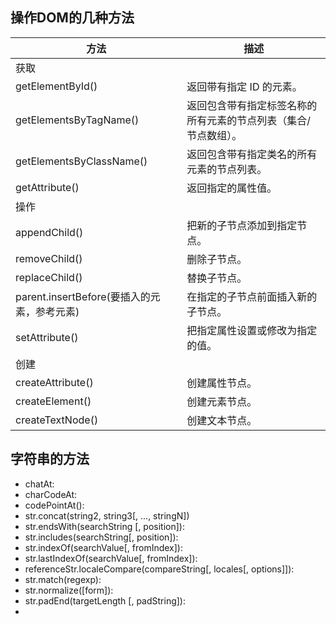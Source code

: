 ## 操作DOM的几种方法
|方法|描述|
|----|---|
|获取|
|getElementById()|	返回带有指定 ID 的元素。|
|getElementsByTagName()|	返回包含带有指定标签名称的所有元素的节点列表（集合/节点数组）。|
getElementsByClassName()|	返回包含带有指定类名的所有元素的节点列表。|
|getAttribute()|	返回指定的属性值。|
|操作|
|appendChild()	|把新的子节点添加到指定节点。|
|removeChild()|	删除子节点。|
|replaceChild()|	替换子节点。|
|parent.insertBefore(要插入的元素，参考元素)|	在指定的子节点前面插入新的子节点。|
|setAttribute()|	把指定属性设置或修改为指定的值。|
|创建|
|createAttribute()|	创建属性节点。|
|createElement()|	创建元素节点。|
|createTextNode()|	创建文本节点。|

## 字符串的方法
* chatAt:
* charCodeAt:
* codePointAt():
* str.concat(string2, string3[, ..., stringN])
* str.endsWith(searchString [, position]):
* str.includes(searchString[, position]):
* str.indexOf(searchValue[, fromIndex]):
* str.lastIndexOf(searchValue[, fromIndex]):
* referenceStr.localeCompare(compareString[, locales[, options]]):
* str.match(regexp):
* str.normalize([form]):
* str.padEnd(targetLength [, padString]):
* 

